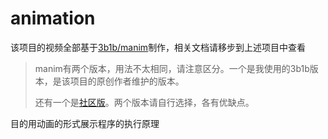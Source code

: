 # animation

该项目的视频全部基于[3b1b/manim](https://github.com/3b1b/manim)制作，相关文档请移步到上述项目中查看

> manim有两个版本，用法不太相同，请注意区分。一个是我使用的3b1b版本，是该项目的原创作者维护的版本。
>
> 还有一个是[社区版](https://github.com/ManimCommunity/manim)。两个版本请自行选择，各有优缺点。

目的用动画的形式展示程序的执行原理

